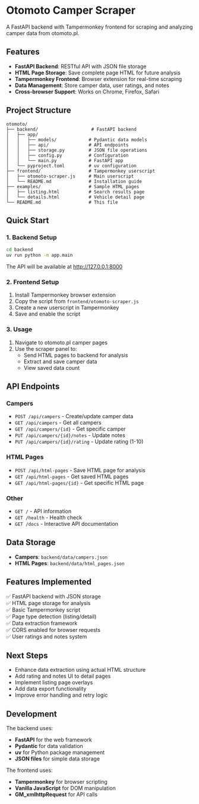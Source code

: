 # Otomoto Camper Scraper

A FastAPI backend with Tampermonkey frontend for scraping and analyzing camper data from otomoto.pl.

## Features

- **FastAPI Backend**: RESTful API with JSON file storage
- **HTML Page Storage**: Save complete page HTML for future analysis
- **Tampermonkey Frontend**: Browser extension for real-time scraping
- **Data Management**: Store camper data, user ratings, and notes
- **Cross-browser Support**: Works on Chrome, Firefox, Safari

## Project Structure

```
otomoto/
├── backend/                    # FastAPI backend
│   ├── app/
│   │   ├── models/            # Pydantic data models
│   │   ├── api/               # API endpoints
│   │   ├── storage.py         # JSON file operations
│   │   ├── config.py          # Configuration
│   │   └── main.py            # FastAPI app
│   └── pyproject.toml         # uv configuration
├── frontend/                  # Tampermonkey userscript
│   ├── otomoto-scraper.js     # Main userscript
│   └── README.md              # Installation guide
├── examples/                  # Sample HTML pages
│   ├── listing.html           # Search results page
│   └── details.html           # Vehicle detail page
└── README.md                  # This file
```

## Quick Start

### 1. Backend Setup

```bash
cd backend
uv run python -m app.main
```

The API will be available at http://127.0.0.1:8000

### 2. Frontend Setup

1. Install Tampermonkey browser extension
2. Copy the script from `frontend/otomoto-scraper.js`
3. Create a new userscript in Tampermonkey
4. Save and enable the script

### 3. Usage

1. Navigate to otomoto.pl camper pages
2. Use the scraper panel to:
   - Send HTML pages to backend for analysis
   - Extract and save camper data
   - View saved data count

## API Endpoints

### Campers
- `POST /api/campers` - Create/update camper data
- `GET /api/campers` - Get all campers
- `GET /api/campers/{id}` - Get specific camper
- `PUT /api/campers/{id}/notes` - Update notes
- `PUT /api/campers/{id}/rating` - Update rating (1-10)

### HTML Pages
- `POST /api/html-pages` - Save HTML page for analysis
- `GET /api/html-pages` - Get saved HTML pages
- `GET /api/html-pages/{id}` - Get specific HTML page

### Other
- `GET /` - API information
- `GET /health` - Health check
- `GET /docs` - Interactive API documentation

## Data Storage

- **Campers**: `backend/data/campers.json`
- **HTML Pages**: `backend/data/html_pages.json`

## Features Implemented

✅ FastAPI backend with JSON storage  
✅ HTML page storage for analysis  
✅ Basic Tampermonkey script  
✅ Page type detection (listing/detail)  
✅ Data extraction framework  
✅ CORS enabled for browser requests  
✅ User ratings and notes system  

## Next Steps

- Enhance data extraction using actual HTML structure
- Add rating and notes UI to detail pages
- Implement listing page overlays
- Add data export functionality
- Improve error handling and retry logic

## Development

The backend uses:
- **FastAPI** for the web framework
- **Pydantic** for data validation
- **uv** for Python package management
- **JSON files** for simple data storage

The frontend uses:
- **Tampermonkey** for browser scripting
- **Vanilla JavaScript** for DOM manipulation
- **GM_xmlhttpRequest** for API calls